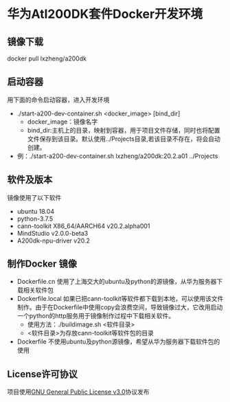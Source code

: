 # 华为Atl200DK套件Docker开发环境

## 镜像下载

docker pull lxzheng/a200dk

## 启动容器

用下面的命令启动容器，进入开发环境

- ./start-a200-dev-container.sh <docker_image> [bind_dir]
  - docker_image：镜像名字
  - bind_dir:主机上的目录，映射到容器，用于项目文件存储，同时也将配置文件保存到该目录。默认使用../Projects目录,若该目录不存在，将会自动创建。
- 例：./start-a200-dev-container.sh lxzheng/a200dk:20.2.a01 ../Projects



## 软件及版本

镜像使用了以下软件

- ubuntu 18.04
- python-3.7.5
- cann-toolkit  X86_64/AARCH64 v20.2.alpha001
- MindStudio  v2.0.0-beta3
- A200dk-npu-driver v20.2

## 制作Docker 镜像

- Dockerfile.cn 使用了上海交大的ubuntu及python的源镜像，从华为服务器下载相关软件包
- Dockerfile.local 如果已把cann-toolkit等软件都下载到本地，可以使用该文件制作。由于在Dockerfile中使用copy会浪费空间，导致镜像过大，它改用启动一个python的http服务用于镜像制作过程中下载相关软件。
  * 使用方法：./buildimage.sh <软件目录>
  * <软件目录>为存放cann-toolkit等软件包的目录
- Dockerfile 不使用ubuntu及python源镜像，希望从华为服务器下载软件包的使用

## License许可协议

项目使用[GNU General Public License v3.0](LICENSE)协议发布


